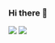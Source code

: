 ### Hi there 👋

<!--- 🔭 I’m currently working on ...
- 🌱 I’m currently learning C++
 👯 I’m looking to collaborate on ...
- 🤔 I’m looking for help with ...
- 💬 Ask me about ...
- 📫 How to reach me: ...
- 😄 Pronouns: ...
- ⚡ Fun fact: ... -->

<img src="https://github-readme-stats.vercel.app/api?username=facundolema&show_icons=true&theme=transparent" />
<img src="https://github-readme-stats.vercel.app/api/top-langs/?username=facundolema&theme=transparent" />
